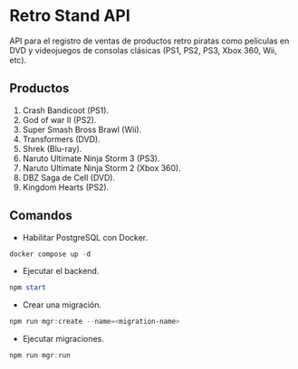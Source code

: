 # Retro Stand API

API para el registro de ventas de productos retro piratas como películas en DVD y videojuegos de consolas clásicas (PS1, PS2, PS3, Xbox 360, Wii, etc).

## Productos

1. Crash Bandicoot (PS1).
2. God of war II (PS2).
3. Super Smash Bross Brawl (Wii).
4. Transformers (DVD).
5. Shrek (Blu-ray).
6. Naruto Ultimate Ninja Storm 3 (PS3).
7. Naruto Ultimate Ninja Storm 2 (Xbox 360).
8. DBZ Saga de Cell (DVD).
9. Kingdom Hearts (PS2).

## Comandos

* Habilitar PostgreSQL con Docker.
```powershell
docker compose up -d
```

* Ejecutar el backend.
```powershell
npm start
```

* Crear una migración.
```powershell
npm run mgr:create --name=<migration-name>
```

* Ejecutar migraciones.
```powershell
npm run mgr:run
```
